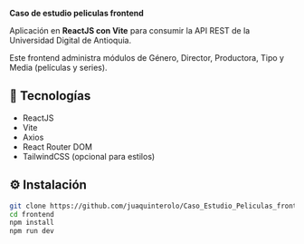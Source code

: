 **Caso de estudio peliculas frontend**

Aplicación en **ReactJS con Vite** para consumir la API REST de la Universidad Digital de Antioquia.  

Este frontend administra módulos de Género, Director, Productora, Tipo y Media (películas y series).

## 🚀 Tecnologías
- ReactJS
- Vite
- Axios
- React Router DOM
- TailwindCSS (opcional para estilos)

## ⚙️ Instalación
```bash
git clone https://github.com/juaquinterolo/Caso_Estudio_Peliculas_frontend.git
cd frontend
npm install
npm run dev